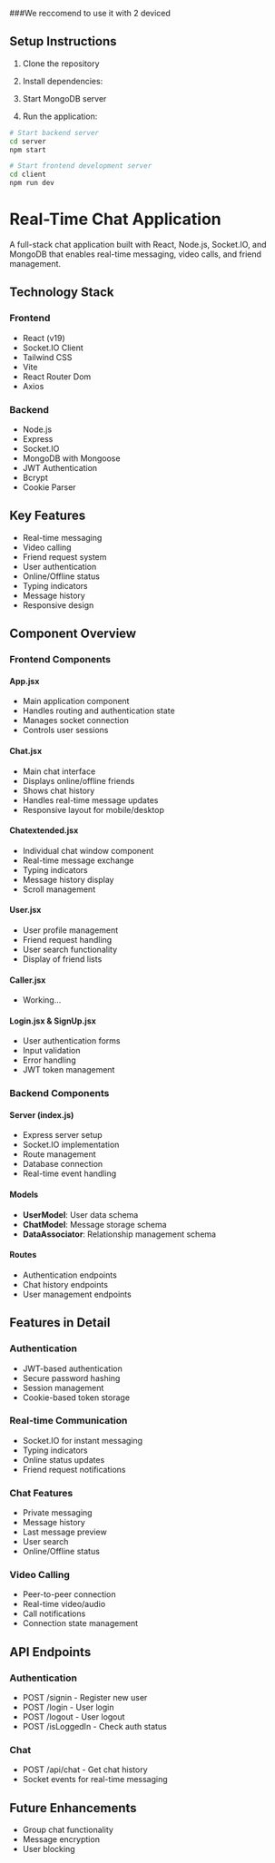 
###We reccomend to use it with 2 deviced
## Setup Instructions

1. Clone the repository
2. Install dependencies:



4. Start MongoDB server
5. Run the application:
```sh
# Start backend server
cd server
npm start

# Start frontend development server
cd client
npm run dev
```

# Real-Time Chat Application

A full-stack chat application built with React, Node.js, Socket.IO, and MongoDB that enables real-time messaging, video calls, and friend management.

## Technology Stack

### Frontend
- React (v19)
- Socket.IO Client
- Tailwind CSS
- Vite
- React Router Dom
- Axios

### Backend
- Node.js
- Express
- Socket.IO
- MongoDB with Mongoose
- JWT Authentication
- Bcrypt
- Cookie Parser

## Key Features
- Real-time messaging
- Video calling
- Friend request system
- User authentication
- Online/Offline status
- Typing indicators
- Message history
- Responsive design

## Component Overview

### Frontend Components

#### App.jsx
- Main application component
- Handles routing and authentication state
- Manages socket connection
- Controls user sessions

#### Chat.jsx
- Main chat interface
- Displays online/offline friends
- Shows chat history
- Handles real-time message updates
- Responsive layout for mobile/desktop

#### Chatextended.jsx
- Individual chat window component
- Real-time message exchange
- Typing indicators
- Message history display
- Scroll management

#### User.jsx
- User profile management
- Friend request handling
- User search functionality
- Display of friend lists

#### Caller.jsx
- Working...

#### Login.jsx & SignUp.jsx
- User authentication forms
- Input validation
- Error handling
- JWT token management

### Backend Components

#### Server (index.js)
- Express server setup
- Socket.IO implementation
- Route management
- Database connection
- Real-time event handling

#### Models
- **UserModel**: User data schema
- **ChatModel**: Message storage schema
- **DataAssociator**: Relationship management schema

#### Routes
- Authentication endpoints
- Chat history endpoints
- User management endpoints

## Features in Detail

### Authentication
- JWT-based authentication
- Secure password hashing
- Session management
- Cookie-based token storage

### Real-time Communication
- Socket.IO for instant messaging
- Typing indicators
- Online status updates
- Friend request notifications

### Chat Features
- Private messaging
- Message history
- Last message preview
- User search
- Online/Offline status

### Video Calling
- Peer-to-peer connection
- Real-time video/audio
- Call notifications
- Connection state management




## API Endpoints

### Authentication
- POST /signin - Register new user
- POST /login - User login
- POST /logout - User logout
- POST /isLoggedIn - Check auth status

### Chat
- POST /api/chat - Get chat history
- Socket events for real-time messaging

## Future Enhancements
- Group chat functionality
- Message encryption
- User blocking
